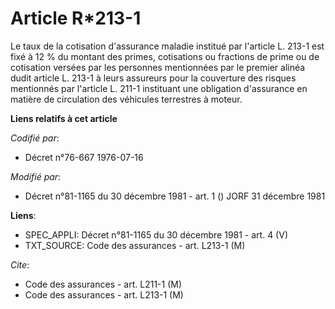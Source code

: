 # Article R*213-1

Le taux de la cotisation d'assurance maladie institué par l'article L. 213-1 est fixé à 12 % du montant des primes,
cotisations ou fractions de prime ou de cotisation versées par les personnes mentionnées par le premier alinéa dudit article
L. 213-1 à leurs assureurs pour la couverture des risques mentionnés par l'article L. 211-1 instituant une obligation
d'assurance en matière de circulation des véhicules terrestres à moteur.

**Liens relatifs à cet article**

_Codifié par_:

  - Décret n°76-667 1976-07-16

_Modifié par_:

  - Décret n°81-1165 du 30 décembre 1981 - art. 1 () JORF 31 décembre 1981

**Liens**:

  - SPEC_APPLI: Décret n°81-1165 du 30 décembre 1981 - art. 4 (V)
  - TXT_SOURCE: Code des assurances - art. L213-1 (M)

_Cite_:

  - Code des assurances - art. L211-1 (M)
  - Code des assurances - art. L213-1 (M)
